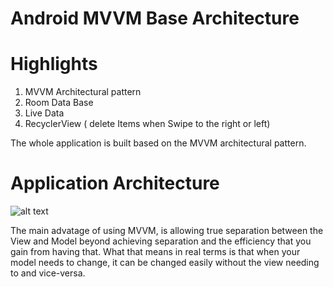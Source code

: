 # Android MVVM Base Architecture

# Highlights

1. MVVM Architectural pattern
2. Room Data Base
3. Live Data
4. RecyclerView ( delete Items when Swipe to the right or left)


The whole application is built based on the MVVM architectural pattern.

# Application Architecture
![alt text](https://cdn-images-1.medium.com/max/1600/1*OqeNRtyjgWZzeUifrQT-NA.png)

The main advatage of using MVVM,  is allowing true separation between the View and Model beyond achieving separation and the efficiency that you gain from having that. What that means in real terms is that when your model needs to change, it can be changed easily without the view needing to and vice-versa.
